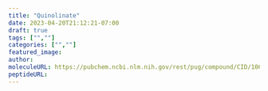 ```yaml
---
title: "Quinolinate"
date: 2023-04-20T21:12:21-07:00
draft: true
tags: ["",""]
categories: ["",""]
featured_image: 
author: 
moleculeURL: https://pubchem.ncbi.nlm.nih.gov/rest/pug/compound/CID/1066/record/SDF/?record_type=3d&response_type=display
peptideURL:
---
```

